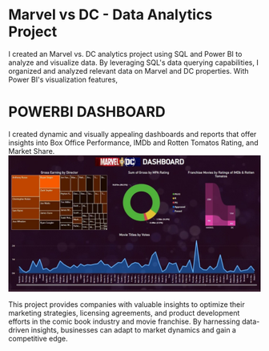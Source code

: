 # Marvel vs DC - Data Analytics Project
I created an Marvel vs. DC analytics project using SQL and Power BI to analyze and visualize data. By leveraging SQL's data querying capabilities, I organized and analyzed relevant data on Marvel and DC properties. With Power BI's visualization features, 

# POWERBI DASHBOARD
I created dynamic and visually appealing dashboards and reports that offer insights into Box Office Performance, IMDb and Rotten Tomatos Rating, and Market Share.
![Marvel vs DC PowerBI Dashboard](https://github.com/AbhinavG5/Marvel-vs-DC-Project/blob/main/Marvel%20vs%20DC%20PowerBI%20Dashboard.jpg)

This project provides companies with valuable insights to optimize their marketing strategies, licensing agreements, and product development efforts in the comic book industry and movie franchise. By harnessing data-driven insights, businesses can adapt to market dynamics and gain a competitive edge.
